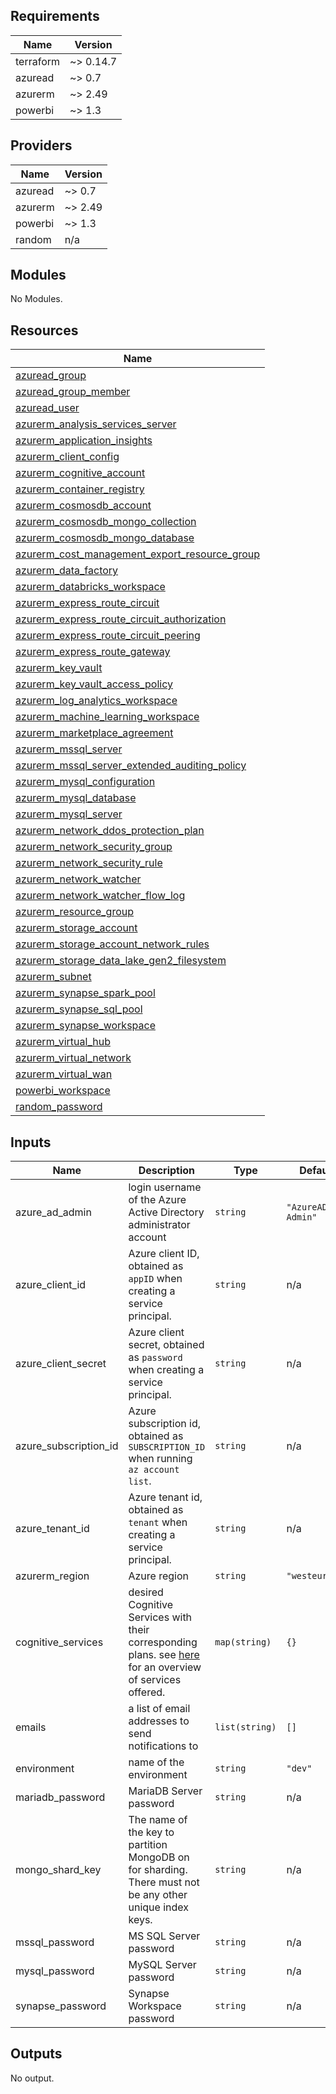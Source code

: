 ## Requirements

| Name | Version |
|------|---------|
| terraform | ~> 0.14.7 |
| azuread | ~> 0.7 |
| azurerm | ~> 2.49 |
| powerbi | ~> 1.3 |

## Providers

| Name | Version |
|------|---------|
| azuread | ~> 0.7 |
| azurerm | ~> 2.49 |
| powerbi | ~> 1.3 |
| random | n/a |

## Modules

No Modules.

## Resources

| Name |
|------|
| [azuread_group](https://registry.terraform.io/providers/hashicorp/azuread/latest/docs/resources/group) |
| [azuread_group_member](https://registry.terraform.io/providers/hashicorp/azuread/latest/docs/resources/group_member) |
| [azuread_user](https://registry.terraform.io/providers/hashicorp/azuread/latest/docs/resources/user) |
| [azurerm_analysis_services_server](https://registry.terraform.io/providers/hashicorp/azurerm/latest/docs/resources/analysis_services_server) |
| [azurerm_application_insights](https://registry.terraform.io/providers/hashicorp/azurerm/latest/docs/resources/application_insights) |
| [azurerm_client_config](https://registry.terraform.io/providers/hashicorp/azurerm/latest/docs/data-sources/client_config) |
| [azurerm_cognitive_account](https://registry.terraform.io/providers/hashicorp/azurerm/latest/docs/resources/cognitive_account) |
| [azurerm_container_registry](https://registry.terraform.io/providers/hashicorp/azurerm/latest/docs/resources/container_registry) |
| [azurerm_cosmosdb_account](https://registry.terraform.io/providers/hashicorp/azurerm/latest/docs/resources/cosmosdb_account) |
| [azurerm_cosmosdb_mongo_collection](https://registry.terraform.io/providers/hashicorp/azurerm/latest/docs/resources/cosmosdb_mongo_collection) |
| [azurerm_cosmosdb_mongo_database](https://registry.terraform.io/providers/hashicorp/azurerm/latest/docs/resources/cosmosdb_mongo_database) |
| [azurerm_cost_management_export_resource_group](https://registry.terraform.io/providers/hashicorp/azurerm/latest/docs/resources/cost_management_export_resource_group) |
| [azurerm_data_factory](https://registry.terraform.io/providers/hashicorp/azurerm/latest/docs/resources/data_factory) |
| [azurerm_databricks_workspace](https://registry.terraform.io/providers/hashicorp/azurerm/latest/docs/resources/databricks_workspace) |
| [azurerm_express_route_circuit](https://registry.terraform.io/providers/hashicorp/azurerm/latest/docs/resources/express_route_circuit) |
| [azurerm_express_route_circuit_authorization](https://registry.terraform.io/providers/hashicorp/azurerm/latest/docs/resources/express_route_circuit_authorization) |
| [azurerm_express_route_circuit_peering](https://registry.terraform.io/providers/hashicorp/azurerm/latest/docs/resources/express_route_circuit_peering) |
| [azurerm_express_route_gateway](https://registry.terraform.io/providers/hashicorp/azurerm/latest/docs/resources/express_route_gateway) |
| [azurerm_key_vault](https://registry.terraform.io/providers/hashicorp/azurerm/latest/docs/resources/key_vault) |
| [azurerm_key_vault_access_policy](https://registry.terraform.io/providers/hashicorp/azurerm/latest/docs/resources/key_vault_access_policy) |
| [azurerm_log_analytics_workspace](https://registry.terraform.io/providers/hashicorp/azurerm/latest/docs/resources/log_analytics_workspace) |
| [azurerm_machine_learning_workspace](https://registry.terraform.io/providers/hashicorp/azurerm/latest/docs/resources/machine_learning_workspace) |
| [azurerm_marketplace_agreement](https://registry.terraform.io/providers/hashicorp/azurerm/latest/docs/resources/marketplace_agreement) |
| [azurerm_mssql_server](https://registry.terraform.io/providers/hashicorp/azurerm/latest/docs/resources/mssql_server) |
| [azurerm_mssql_server_extended_auditing_policy](https://registry.terraform.io/providers/hashicorp/azurerm/latest/docs/resources/mssql_server_extended_auditing_policy) |
| [azurerm_mysql_configuration](https://registry.terraform.io/providers/hashicorp/azurerm/latest/docs/resources/mysql_configuration) |
| [azurerm_mysql_database](https://registry.terraform.io/providers/hashicorp/azurerm/latest/docs/resources/mysql_database) |
| [azurerm_mysql_server](https://registry.terraform.io/providers/hashicorp/azurerm/latest/docs/resources/mysql_server) |
| [azurerm_network_ddos_protection_plan](https://registry.terraform.io/providers/hashicorp/azurerm/latest/docs/resources/network_ddos_protection_plan) |
| [azurerm_network_security_group](https://registry.terraform.io/providers/hashicorp/azurerm/latest/docs/resources/network_security_group) |
| [azurerm_network_security_rule](https://registry.terraform.io/providers/hashicorp/azurerm/latest/docs/resources/network_security_rule) |
| [azurerm_network_watcher](https://registry.terraform.io/providers/hashicorp/azurerm/latest/docs/resources/network_watcher) |
| [azurerm_network_watcher_flow_log](https://registry.terraform.io/providers/hashicorp/azurerm/latest/docs/resources/network_watcher_flow_log) |
| [azurerm_resource_group](https://registry.terraform.io/providers/hashicorp/azurerm/latest/docs/resources/resource_group) |
| [azurerm_storage_account](https://registry.terraform.io/providers/hashicorp/azurerm/latest/docs/resources/storage_account) |
| [azurerm_storage_account_network_rules](https://registry.terraform.io/providers/hashicorp/azurerm/latest/docs/resources/storage_account_network_rules) |
| [azurerm_storage_data_lake_gen2_filesystem](https://registry.terraform.io/providers/hashicorp/azurerm/latest/docs/resources/storage_data_lake_gen2_filesystem) |
| [azurerm_subnet](https://registry.terraform.io/providers/hashicorp/azurerm/latest/docs/resources/subnet) |
| [azurerm_synapse_spark_pool](https://registry.terraform.io/providers/hashicorp/azurerm/latest/docs/resources/synapse_spark_pool) |
| [azurerm_synapse_sql_pool](https://registry.terraform.io/providers/hashicorp/azurerm/latest/docs/resources/synapse_sql_pool) |
| [azurerm_synapse_workspace](https://registry.terraform.io/providers/hashicorp/azurerm/latest/docs/resources/synapse_workspace) |
| [azurerm_virtual_hub](https://registry.terraform.io/providers/hashicorp/azurerm/latest/docs/resources/virtual_hub) |
| [azurerm_virtual_network](https://registry.terraform.io/providers/hashicorp/azurerm/latest/docs/resources/virtual_network) |
| [azurerm_virtual_wan](https://registry.terraform.io/providers/hashicorp/azurerm/latest/docs/resources/virtual_wan) |
| [powerbi_workspace](https://registry.terraform.io/providers/codecutout/powerbi/latest/docs/resources/workspace) |
| [random_password](https://registry.terraform.io/providers/hashicorp/random/latest/docs/resources/password) |

## Inputs

| Name | Description | Type | Default | Required |
|------|-------------|------|---------|:--------:|
| azure\_ad\_admin | login username of the Azure Active Directory administrator account | `string` | `"AzureAD Admin"` | no |
| azure\_client\_id | Azure client ID, obtained as `appID` when creating a service principal. | `string` | n/a | yes |
| azure\_client\_secret | Azure client secret, obtained as `password` when creating a service principal. | `string` | n/a | yes |
| azure\_subscription\_id | Azure subscription id, obtained as `SUBSCRIPTION_ID` when running `az account list`. | `string` | n/a | yes |
| azure\_tenant\_id | Azure tenant id, obtained as `tenant` when creating a service principal. | `string` | n/a | yes |
| azurerm\_region | Azure region | `string` | `"westeurope"` | no |
| cognitive\_services | desired Cognitive Services with their corresponding plans. see [here](https://docs.microsoft.com/en-us/azure/cognitive-services/cognitive-services-apis-create-account-cli?tabs=linux#create-a-cognitive-services-resource) for an overview of services offered. | `map(string)` | `{}` | no |
| emails | a list of email addresses to send notifications to | `list(string)` | `[]` | no |
| environment | name of the environment | `string` | `"dev"` | no |
| mariadb\_password | MariaDB Server password | `string` | n/a | yes |
| mongo\_shard\_key | The name of the key to partition MongoDB on for sharding. There must not be any other unique index keys. | `string` | n/a | yes |
| mssql\_password | MS SQL Server password | `string` | n/a | yes |
| mysql\_password | MySQL Server password | `string` | n/a | yes |
| synapse\_password | Synapse Workspace password | `string` | n/a | yes |

## Outputs

No output.
